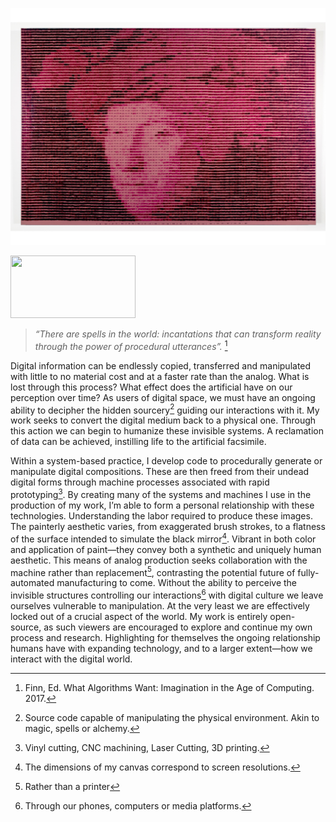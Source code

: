 ![AS IC AN, 2023](https://github.com/badalmer/Studio/blob/main/images/as%20ic%20an_.jpg)

<img src="[image.png](https://github.com/badalmer/Studio/blob/main/images/as%20ic%20an_.jpg)" width="200" height="100">

> *“There are spells in the world: incantations that can transform reality through the power of procedural utterances”.* [^1]

Digital information can be endlessly copied, transferred and manipulated with little to no material cost and at a faster rate than the analog. What is lost through this process? What effect does the artificial have on our perception over time? As users of digital space, we must have an ongoing ability to decipher the hidden sourcery[^2] guiding our interactions with it. My work seeks to convert the digital medium back to a physical one. Through this action we can begin to humanize these invisible systems. A reclamation of data can be achieved, instilling life to the artificial facsimile.

Within a system-based practice, I develop code to procedurally generate or manipulate digital compositions. These are then freed from their undead digital forms through machine processes associated with rapid prototyping[^3]. By creating many of the systems and machines I use in the production of my work, I’m able to form a personal relationship with these technologies. Understanding the labor required to produce these images. The painterly aesthetic varies, from exaggerated brush strokes, to a flatness of the surface intended to simulate the black mirror[^4]. Vibrant in both color and application of paint—they convey both a synthetic and uniquely human aesthetic. This means of analog production seeks collaboration with the machine rather than replacement[^5], contrasting the potential future of fully-automated manufacturing to come. Without the ability to perceive the invisible structures controlling our interactions[^6] with digital culture we leave ourselves vulnerable to manipulation. At the very least we are effectively locked out of a crucial aspect of the world. My work is entirely open-source, as such viewers are encouraged to explore and continue my own process and research. Highlighting for themselves the ongoing relationship humans have with expanding technology, and to a larger extent—how we interact with the digital world.

[^1]: Finn, Ed. What Algorithms Want: Imagination in the Age of Computing. 2017.
[^2]: Source code capable of manipulating the physical environment. Akin to magic, spells or alchemy.
[^3]: Vinyl cutting, CNC machining, Laser Cutting, 3D printing.
[^4]: The dimensions of my canvas correspond to screen resolutions. 
[^5]: Rather than a printer
[^6]: Through our phones, computers or media platforms. 
